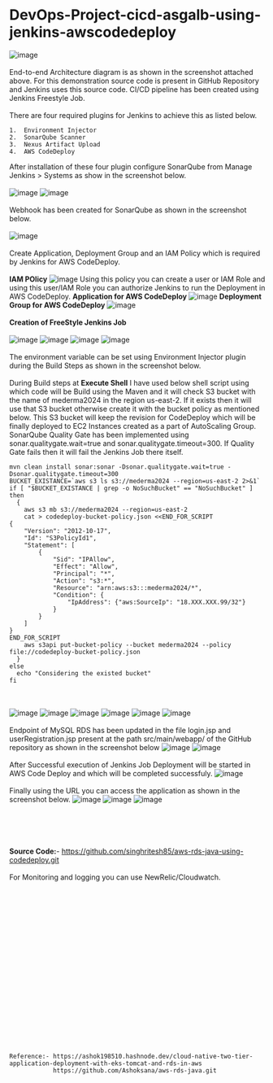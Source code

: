 # DevOps-Project-cicd-asgalb-using-jenkins-awscodedeploy
![image](https://github.com/kamalmohan217/DevOps-Project-cicd-asgalb-using-jenkins-awscodedeploy/assets/128888356/a1499207-326a-45e6-8ca5-fa1fceeded34)
<br><br/>
End-to-end Architecture diagram is as shown in the screenshot attached above. For this demonstration source code is present in GitHub Repository and Jenkins uses this source code. CI/CD pipeline has been created using Jenkins Freestyle Job.
<br><br/>
There are four required plugins for Jenkins to achieve this as listed below.
```
1.	Environment Injector
2.	SonarQube Scanner
3.	Nexus Artifact Upload
4.	AWS CodeDeploy
```
After installation of these four plugin configure SonarQube from Manage Jenkins > Systems as show in the screenshot below.
<br><br/>
![image](https://github.com/kamalmohan217/DevOps-Project-cicd-asgalb-using-jenkins-awscodedeploy/assets/128888356/165b2f22-fc62-4b0d-9ab3-99555ff9a0b7)
![image](https://github.com/kamalmohan217/DevOps-Project-cicd-asgalb-using-jenkins-awscodedeploy/assets/128888356/05857b55-630d-4869-bf37-303a5e552130)
<br><br/>
Webhook has been created for SonarQube as shown in the screenshot below.
<br><br/>
![image](https://github.com/kamalmohan217/DevOps-Project-cicd-asgalb-using-jenkins-awscodedeploy/assets/128888356/d7de5981-b6be-4dca-90d4-fe061d1b6a0b)
<br><br/>
Create Application, Deployment Group and an IAM Policy which is required by Jenkins for AWS CodeDeploy.
<br><br/>
**IAM POlicy**
![image](https://github.com/kamalmohan217/DevOps-Project-cicd-asgalb-using-jenkins-awscodedeploy/assets/128888356/768ec6d5-04fd-4ac2-bc1d-1074e70a1daa)
Using this policy you can create a user or IAM Role and using this user/IAM Role you can authorize Jenkins to run the Deployment in AWS CodeDeploy.
**Application for AWS CodeDeploy**
![image](https://github.com/kamalmohan217/DevOps-Project-cicd-asgalb-using-jenkins-awscodedeploy/assets/128888356/e1d9779f-f03c-4eeb-a56d-3ae0d9b9fb08)
**Deployment Group for AWS CodeDeploy**
![image](https://github.com/kamalmohan217/DevOps-Project-cicd-asgalb-using-jenkins-awscodedeploy/assets/128888356/18c2d823-9f28-43a6-9e09-f3ee52865674)
<br><br/>
**Creation of FreeStyle Jenkins Job**
<br><br/>
![image](https://github.com/kamalmohan217/DevOps-Project-cicd-asgalb-using-jenkins-awscodedeploy/assets/128888356/9ceb8cf0-14b2-49ae-8e8f-407893915d0a)
![image](https://github.com/kamalmohan217/DevOps-Project-cicd-asgalb-using-jenkins-awscodedeploy/assets/128888356/5a3da942-78c4-4f97-ae70-704935e4b52c)
![image](https://github.com/kamalmohan217/DevOps-Project-cicd-asgalb-using-jenkins-awscodedeploy/assets/128888356/803e8057-855e-4df5-833d-5c78189c6ee8)
![image](https://github.com/kamalmohan217/DevOps-Project-cicd-asgalb-using-jenkins-awscodedeploy/assets/128888356/a23646bb-2bcb-4525-b6a7-a3b409936996)
<br><br/>
The environment variable can be set using Environment Injector plugin during the Build Steps as shown in the screenshot below.
<br><br/>
During Build steps at **Execute Shell** I have used below shell script using which code will be Build using the Maven and it will check S3 bucket with the name of mederma2024 in the region us-east-2. If it exists then it will use that S3 bucket otherwise create it with the bucket policy as mentioned below. This S3 bucket will keep the revision for CodeDeploy which will be finally deployed to EC2 Instances created as a part of AutoScaling Group. SonarQube Quality Gate has been implemented using sonar.qualitygate.wait=true and sonar.qualitygate.timeout=300. If Quality Gate fails then it will fail the Jenkins Job there itself.
```
mvn clean install sonar:sonar -Dsonar.qualitygate.wait=true -Dsonar.qualitygate.timeout=300
BUCKET_EXISTANCE=`aws s3 ls s3://mederma2024 --region=us-east-2 2>&1`
if [ "$BUCKET_EXISTANCE | grep -o NoSuchBucket" == "NoSuchBucket" ]
then
  {
    aws s3 mb s3://mederma2024 --region=us-east-2
    cat > codedeploy-bucket-policy.json <<END_FOR_SCRIPT
{
	"Version": "2012-10-17",
	"Id": "S3PolicyId1",
	"Statement": [
		{
			"Sid": "IPAllow",
			"Effect": "Allow",
			"Principal": "*",
			"Action": "s3:*",
			"Resource": "arn:aws:s3:::mederma2024/*",
			"Condition": {
				"IpAddress": {"aws:SourceIp": "18.XXX.XXX.99/32"}
			} 
		} 
	]
}
END_FOR_SCRIPT
    aws s3api put-bucket-policy --bucket mederma2024 --policy file://codedeploy-bucket-policy.json
  }
else
  echo "Considering the existed bucket"
fi
```
<br><br/>
![image](https://github.com/kamalmohan217/DevOps-Project-cicd-asgalb-using-jenkins-awscodedeploy/assets/128888356/2c013a92-e9b8-40ca-9211-5ca820e00fb1)
![image](https://github.com/kamalmohan217/DevOps-Project-cicd-asgalb-using-jenkins-awscodedeploy/assets/128888356/710b6269-7c09-4094-b8a6-e36b22303583)
![image](https://github.com/kamalmohan217/DevOps-Project-cicd-asgalb-using-jenkins-awscodedeploy/assets/128888356/ce9d6130-7cd6-4f24-bf3f-5c590d1fd95b)
![image](https://github.com/kamalmohan217/DevOps-Project-cicd-asgalb-using-jenkins-awscodedeploy/assets/128888356/cafc1dd1-485d-4984-be8e-2bfcbf53201c)
![image](https://github.com/kamalmohan217/DevOps-Project-cicd-asgalb-using-jenkins-awscodedeploy/assets/128888356/bff81593-66af-463d-a1b2-f5323415bc0f)
![image](https://github.com/kamalmohan217/DevOps-Project-cicd-asgalb-using-jenkins-awscodedeploy/assets/128888356/65d03478-ab78-4aed-accf-be4d2e56b2fb)
<br><br/>
Endpoint of MySQL RDS has been updated in the file login.jsp and userRegistration.jsp present at the path src/main/webapp/ of the GitHub repository as shown in the screenshot below
![image](https://github.com/kamalmohan217/DevOps-Project-cicd-asgalb-using-jenkins-awscodedeploy/assets/128888356/109fd841-e54d-465f-bc92-cda8ede7b7de)
![image](https://github.com/kamalmohan217/DevOps-Project-cicd-asgalb-using-jenkins-awscodedeploy/assets/128888356/54848216-3254-453c-85c0-398506a28b4c)
<br><br/>
After Successful execution of Jenkins Job Deployment will be started in AWS Code Deploy and which will be completed successfuly.
![image](https://github.com/kamalmohan217/DevOps-Project-cicd-asgalb-using-jenkins-awscodedeploy/assets/128888356/f652f25c-41f4-44aa-bf0f-1594907fe80b)
<br><br/>
Finally using the URL you can access the application as shown in the screenshot below.
![image](https://github.com/kamalmohan217/DevOps-Project-cicd-asgalb-using-jenkins-awscodedeploy/assets/128888356/691cb76f-439c-4545-9c2f-166ad30e9c9d)
![image](https://github.com/kamalmohan217/DevOps-Project-cicd-asgalb-using-jenkins-awscodedeploy/assets/128888356/dcef5a0d-2063-4df0-badc-18cc4b482630)
![image](https://github.com/kamalmohan217/DevOps-Project-cicd-asgalb-using-jenkins-awscodedeploy/assets/128888356/4b0d9974-2e3c-4912-8c04-fcffb6acc0f7)
<br><br/>
<br><br/>
<br><br/>
**Source Code:**- https://github.com/singhritesh85/aws-rds-java-using-codedeploy.git
<br><br/>
For Monitoring and logging you can use NewRelic/Cloudwatch.
<br><br/>
<br><br/>
<br><br/>
<br><br/>
<br><br/>
<br><br/>
<br><br/>
<br><br/>
<br><br/>
<br><br/>
```
Reference:- https://ashok198510.hashnode.dev/cloud-native-two-tier-application-deployment-with-eks-tomcat-and-rds-in-aws
            https://github.com/Ashoksana/aws-rds-java.git
```
